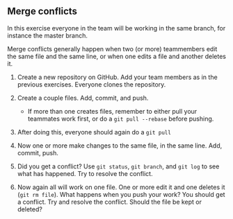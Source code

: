 ## Merge conflicts 

In this exercise everyone in the team will be working in the same branch, for instance the master branch. 

Merge conflicts generally happen when two (or more) teammembers edit the same file and the same line, or when one edits a file and another deletes it. 

1. Create a new repository on GitHub. Add your team members as in the previous exercises. Everyone clones the repository. 

2. Create a couple files. Add, commit, and push. 
   - If more than one creates files, remember to either pull your teammates work first, or do a `git pull --rebase` before pushing. 

4. After doing this, everyone should again do a `git pull`

5. Now one or more make changes to the same file, in the same line. Add, commit, push. 

6. Did you get a conflict? Use `git status`, `git branch`, and `git log` to see what has happened. Try to resolve the conflict. 

7. Now again all will work on one file. One or more edit it and one deletes it (`git rm file`). What happens when you push your work? You should get a conflict. Try and resolve the conflict. Should the file be kept or deleted? 
